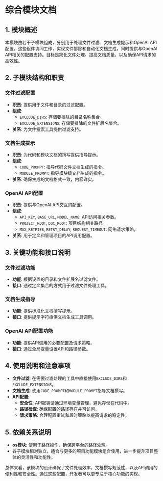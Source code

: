 # 综合模块文档

## 1. 模块概述

本模块由若干子模块组成，分别用于处理文件过滤、文档生成提示和OpenAI API配置。这些组件协同工作，实现文件排除和自动化文档生成，同时提供与OpenAI API相关的配置支持。目标是简化文件处理、提高文档质量，以及确保API请求的高效性。

## 2. 子模块结构和职责

### 文件过滤配置

- **职责**: 提供用于文件和目录的过滤配置。
- **组成**:
  - `EXCLUDE_DIRS`: 存储要排除的目录名称集合。
  - `EXCLUDE_EXTENSIONS`: 存储要排除的文件扩展名集合。
- **关系**: 为文件搜索工具提供过滤支持。

### 文档生成提示

- **职责**: 为代码和模块文档的撰写提供指导提示。
- **组成**:
  - `CODE_PROMPT`: 指导代码文件文档生成的指令。
  - `MODULE_PROMPT`: 指导模块级文档生成的指令。
- **关系**: 确保生成的文档格式一致，内容详实。

### OpenAI API配置

- **职责**: 提供与OpenAI API交互的配置。
- **组成**:
  - `API_KEY`, `BASE_URL`, `MODEL_NAME`: API访问相关参数。
  - `PROJECT_ROOT`, `DOC_ROOT`: 项目结构相关路径。
  - `MAX_RETRIES`, `RETRY_DELAY`, `REQUEST_TIMEOUT`: 网络请求策略。
- **关系**: 用于定义和管理项目的API调用配置。

## 3. 关键功能和接口说明

### 文件过滤功能

- **功能**: 根据设置的目录和文件扩展名过滤文件。
- **接口**: 通过定义集合的方式用于过滤文件处理工具。

### 文档生成指导

- **功能**: 提供标准化文档撰写提示。
- **接口**: 提供提示字符串供文档生成工具调用。

### OpenAI API配置功能

- **功能**: 提供API调用的必要配置及请求策略。
- **接口**: 通过全局变量设置API和路径参数。

## 4. 使用说明和注意事项

- **文件过滤**: 在需要过滤处理的工具中直接使用`EXCLUDE_DIRS`和`EXCLUDE_EXTENSIONS`。
- **文档生成**: 使用`CODE_PROMPT`和`MODULE_PROMPT`指导文档撰写。
- **API配置**: 
  - **安全性**: API密钥请通过环境变量管理，避免存储在代码中。
  - **路径检查**: 确保配置的路径存在并可访问。
  - **请求策略**: 合理配置重试和超时策略以提高请求的稳定性。

## 5. 依赖关系说明

- **os模块**: 使用于路径操作，确保跨平台的路径处理。
- 各子模块相对独立，适合与更多的项目功能模块组合使用，进一步提升项目整体的灵活性和功能性。

总体来看，该模块的设计确保了文件处理效率，文档撰写规范性，以及API调用的便利性和安全性。通过这些配置，开发者可以更专注于核心功能的实现。